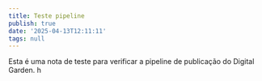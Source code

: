 ```yaml
---
title: Teste pipeline
publish: true
date: '2025-04-13T12:11:11'
tags: null
---
```




Esta é uma nota de teste para verificar a pipeline de publicação do Digital Garden. h